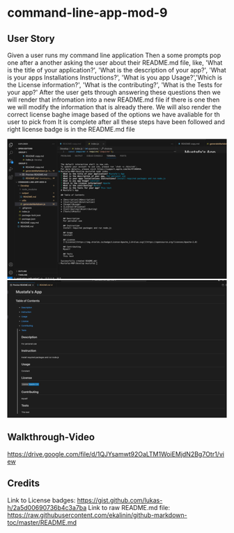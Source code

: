 # command-line-app-mod-9
## User Story
   Given a user runs my command line application
   Then a some prompts pop one after a another asking the user about their README.md file, like, 'What is the title of your application?', 'What is the description of your app?',
   'What is your apps Installations Instructions?',
   'What is you app Usage?','Which is the License information?', 
   'What is the contributing?', 'What is the Tests for your app?'
   After the user gets through answering these questions then we will render that infromation into a new README.md file if there is one then we will modify the information that is already there. We will also render the correct license baghe image based of the options we have avaliable for th user to pick from
   It is complete after all these steps have been followed and right license badge is in the README.md file

  ![alt text](<screenshots/Screenshot 2024-04-29 at 9.29.45 AM.png>) 
  ![alt text](<screenshots/Screenshot 2024-04-29 at 9.30.18 AM.png>)

## Walkthrough-Video
https://drive.google.com/file/d/1QJYsamwt92OaLTM1WoiEMjdN2Bg7Otr1/view

## Credits
   Link to License badges: https://gist.github.com/lukas-h/2a5d00690736b4c3a7ba
   Link to raw README.md file: https://raw.githubusercontent.com/ekalinin/github-markdown-toc/master/README.md